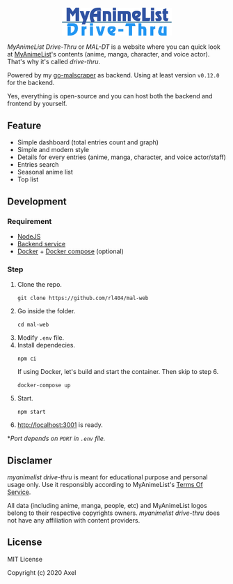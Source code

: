 <p align=center>
    <img src="https://raw.githubusercontent.com/rl404/mal-web/develop/public/images/logo.png" width='50%'>
</p>

*MyAnimeList Drive-Thru* or *MAL-DT* is a website where you can quick look at [MyAnimeList](https://myanimelist.net)'s contents (anime, manga, character, and voice actor). That's why it's called *drive-thru*.

Powered by my [go-malscraper](https://github.com/rl404/go-malscraper) as backend. Using at least version `v0.12.0` for the backend.

Yes, everything is open-source and you can host both the backend and frontend by yourself.

## Feature

- Simple dashboard (total entries count and graph)
- Simple and modern style
- Details for every entries (anime, manga, character, and voice actor/staff)
- Entries search
- Seasonal anime list
- Top list

## Development

### Requirement

- [NodeJS](https://nodejs.org)
- [Backend service](https://github.com/rl404/go-malscraper)
- [Docker](https://docker.com) + [Docker compose](https://docs.docker.com/compose/) (optional)

### Step

1. Clone the repo.
    ```
    git clone https://github.com/rl404/mal-web
    ```
2. Go inside the folder.
    ```
    cd mal-web
    ```
3. Modify `.env` file.
4. Install dependecies.
    ```
    npm ci
    ```
    If using Docker, let's build and start the container. Then skip to step 6.
    ```
    docker-compose up
    ```
5. Start.
    ```
    npm start
    ```
6. [http://localhost:3001](http://localhost:3001) is ready.

**Port depends on `PORT` in `.env` file.*

## Disclamer

_myanimelist drive-thru_ is meant for educational purpose and personal usage only. Use it responsibly according to MyAnimeList's [Terms Of Service](https://myanimelist.net/about/terms_of_use).

All data (including anime, manga, people, etc) and MyAnimeList logos belong to their respective copyrights owners. *myanimelist drive-thru* does not have any affiliation with content providers.

## License

MIT License

Copyright (c) 2020 Axel